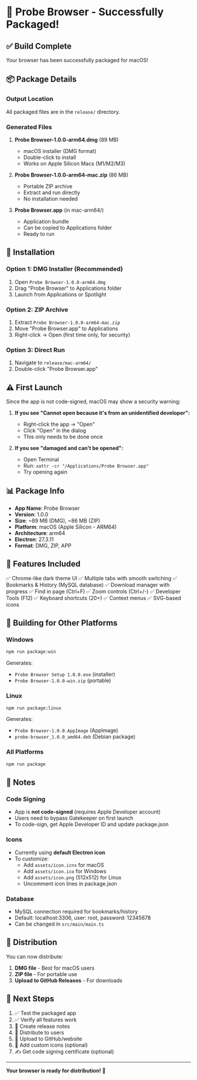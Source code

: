 # 🎉 Probe Browser - Successfully Packaged!

## ✅ Build Complete

Your browser has been successfully packaged for macOS!

## 📦 Package Details

### Output Location
All packaged files are in the `release/` directory.

### Generated Files

1. **Probe Browser-1.0.0-arm64.dmg** (89 MB)
   - macOS installer (DMG format)
   - Double-click to install
   - Works on Apple Silicon Macs (M1/M2/M3)

2. **Probe Browser-1.0.0-arm64-mac.zip** (86 MB)
   - Portable ZIP archive
   - Extract and run directly
   - No installation needed

3. **Probe Browser.app** (in mac-arm64/)
   - Application bundle
   - Can be copied to Applications folder
   - Ready to run

## 🚀 Installation

### Option 1: DMG Installer (Recommended)
1. Open `Probe Browser-1.0.0-arm64.dmg`
2. Drag "Probe Browser" to Applications folder
3. Launch from Applications or Spotlight

### Option 2: ZIP Archive
1. Extract `Probe Browser-1.0.0-arm64-mac.zip`
2. Move "Probe Browser.app" to Applications
3. Right-click → Open (first time only, for security)

### Option 3: Direct Run
1. Navigate to `release/mac-arm64/`
2. Double-click "Probe Browser.app"

## ⚠️ First Launch

Since the app is not code-signed, macOS may show a security warning:

1. **If you see "Cannot open because it's from an unidentified developer":**
   - Right-click the app → "Open"
   - Click "Open" in the dialog
   - This only needs to be done once

2. **If you see "damaged and can't be opened":**
   - Open Terminal
   - Run: `xattr -cr "/Applications/Probe Browser.app"`
   - Try opening again

## 📊 Package Info

- **App Name**: Probe Browser
- **Version**: 1.0.0
- **Size**: ~89 MB (DMG), ~86 MB (ZIP)
- **Platform**: macOS (Apple Silicon - ARM64)
- **Architecture**: arm64
- **Electron**: 27.3.11
- **Format**: DMG, ZIP, APP

## 🎨 Features Included

✅ Chrome-like dark theme UI
✅ Multiple tabs with smooth switching
✅ Bookmarks & History (MySQL database)
✅ Download manager with progress
✅ Find in page (Ctrl+F)
✅ Zoom controls (Ctrl+/-)
✅ Developer Tools (F12)
✅ Keyboard shortcuts (20+)
✅ Context menus
✅ SVG-based icons

## 🔧 Building for Other Platforms

### Windows
```bash
npm run package:win
```
Generates:
- `Probe Browser Setup 1.0.0.exe` (installer)
- `Probe Browser-1.0.0-win.zip` (portable)

### Linux
```bash
npm run package:linux
```
Generates:
- `Probe Browser-1.0.0.AppImage` (AppImage)
- `probe-browser_1.0.0_amd64.deb` (Debian package)

### All Platforms
```bash
npm run package
```

## 📝 Notes

### Code Signing
- App is **not code-signed** (requires Apple Developer account)
- Users need to bypass Gatekeeper on first launch
- To code-sign, get Apple Developer ID and update package.json

### Icons
- Currently using **default Electron icon**
- To customize:
  - Add `assets/icon.icns` for macOS
  - Add `assets/icon.ico` for Windows  
  - Add `assets/icon.png` (512x512) for Linux
  - Uncomment icon lines in package.json

### Database
- MySQL connection required for bookmarks/history
- Default: localhost:3306, user: root, password: 12345678
- Can be changed in `src/main/main.ts`

## 📂 Distribution

You can now distribute:
1. **DMG file** - Best for macOS users
2. **ZIP file** - For portable use
3. **Upload to GitHub Releases** - For downloads

## 🎯 Next Steps

1. ✅ Test the packaged app
2. ✅ Verify all features work
3. 📝 Create release notes
4. 🚀 Distribute to users
5. 💾 Upload to GitHub/website
6. 🎨 Add custom icons (optional)
7. ✍️ Get code signing certificate (optional)

---

**Your browser is ready for distribution! 🎉**

